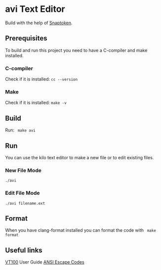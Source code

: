 # avi Text Editor

Build with the help of [Snaptoken](https://viewsourcecode.org/snaptoken/kilo/index.html).

## Prerequisites
To build and run this project you need to have a C-compiler and make installed.
### C-compiler
Check if it is installed:
``` cc --version ```
### Make
Check if it is installed:
``` make -v ```

## Build
Run:
``` make avi```

## Run
You can use the kilo text editor to make a new file or to edit existing files.
### New File Mode
``` ./avi ```
### Edit File Mode
``` ./avi filename.ext ```

## Format
When you have clang-format installed you can format the code with
``` make format```

## Useful links
[VT100](https://vt100.net/docs/vt100-ug/chapter3.html) User Guide
[ANSI Escape Codes](https://en.wikipedia.org/wiki/ANSI_escape_code#)
